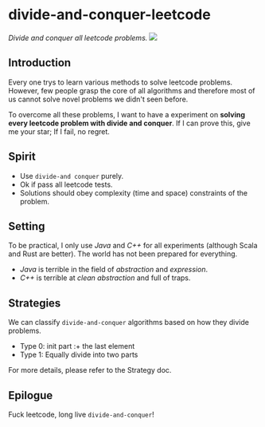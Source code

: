 # divide-and-conquer-leetcode
*Divide and conquer all leetcode problems.*
![](https://us-central1-progress-markdown.cloudfunctions.net/progress/1)

## Introduction
Every one trys to learn various methods to solve leetcode problems.
However, few people grasp the core of all algorithms and 
therefore most of us cannot solve novel problems we didn't seen before.

To overcome all these problems, 
I want to have a experiment on **solving every leetcode problem with divide and conquer**.
If I can prove this, give me your star;
If I fail, no regret.

## Spirit
- Use `divide-and conquer` purely.
- Ok if pass all leetcode tests.
- Solutions should obey complexity (time and space) constraints of the problem.

## Setting
To be practical, I only use *Java* and *C++* for all experiments (although Scala and Rust are better).
The world has not been prepared for everything.
- *Java* is terrible in the field of *abstraction* and *expression*.
- *C++* is terrible at *clean abstraction* and full of traps.

## Strategies
We can classify `divide-and-conquer` algorithms based on how they divide problems.
- Type 0: init part :+ the last element
- Type 1: Equally divide into two parts

For more details, please refer to the Strategy doc.

## Epilogue
Fuck leetcode, long live `divide-and-conquer`!
